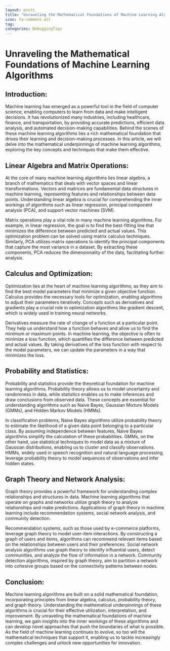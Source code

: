 ```yaml
---
layout: posts
title: "Unraveling the Mathematical Foundations of Machine Learning Algorithms"
icon: fa-comment-alt
tag:      
categories: DebuggingTips
---
```



# Unraveling the Mathematical Foundations of Machine Learning Algorithms

## Introduction:
Machine learning has emerged as a powerful tool in the field of computer science, enabling computers to learn from data and make intelligent decisions. It has revolutionized many industries, including healthcare, finance, and transportation, by providing accurate predictions, efficient data analysis, and automated decision-making capabilities. Behind the scenes of these machine learning algorithms lies a rich mathematical foundation that drives their learning and decision-making processes. In this article, we will delve into the mathematical underpinnings of machine learning algorithms, exploring the key concepts and techniques that make them effective.

## Linear Algebra and Matrix Operations:
At the core of many machine learning algorithms lies linear algebra, a branch of mathematics that deals with vector spaces and linear transformations. Vectors and matrices are fundamental data structures in machine learning, representing features and relationships between data points. Understanding linear algebra is crucial for comprehending the inner workings of algorithms such as linear regression, principal component analysis (PCA), and support vector machines (SVM).

Matrix operations play a vital role in many machine learning algorithms. For example, in linear regression, the goal is to find the best-fitting line that minimizes the difference between predicted and actual values. This optimization problem can be solved using matrix calculus techniques. Similarly, PCA utilizes matrix operations to identify the principal components that capture the most variance in a dataset. By extracting these components, PCA reduces the dimensionality of the data, facilitating further analysis.

## Calculus and Optimization:
Optimization lies at the heart of machine learning algorithms, as they aim to find the best model parameters that minimize a given objective function. Calculus provides the necessary tools for optimization, enabling algorithms to adjust their parameters iteratively. Concepts such as derivatives and gradients play a crucial role in optimization algorithms like gradient descent, which is widely used in training neural networks.

Derivatives measure the rate of change of a function at a particular point. They help us understand how a function behaves and allow us to find the minimum or maximum points. In machine learning, the objective is often to minimize a loss function, which quantifies the difference between predicted and actual values. By taking derivatives of the loss function with respect to the model parameters, we can update the parameters in a way that minimizes the loss.

## Probability and Statistics:
Probability and statistics provide the theoretical foundation for machine learning algorithms. Probability theory allows us to model uncertainty and randomness in data, while statistics enables us to make inferences and draw conclusions from observed data. These concepts are essential for understanding algorithms such as Naive Bayes, Gaussian Mixture Models (GMMs), and Hidden Markov Models (HMMs).

In classification problems, Naive Bayes algorithms utilize probability theory to estimate the likelihood of a given data point belonging to a particular class. By assuming independence between features, Naive Bayes algorithms simplify the calculation of these probabilities. GMMs, on the other hand, use statistical techniques to model data as a mixture of Gaussian distributions, enabling us to cluster and classify observations. HMMs, widely used in speech recognition and natural language processing, leverage probability theory to model sequences of observations and infer hidden states.

## Graph Theory and Network Analysis:
Graph theory provides a powerful framework for understanding complex relationships and structures in data. Machine learning algorithms that operate on graphs and networks utilize graph theory to analyze relationships and make predictions. Applications of graph theory in machine learning include recommendation systems, social network analysis, and community detection.

Recommendation systems, such as those used by e-commerce platforms, leverage graph theory to model user-item interactions. By constructing a graph of users and items, algorithms can recommend relevant items based on the relationships between users and their preferences. Social network analysis algorithms use graph theory to identify influential users, detect communities, and analyze the flow of information in a network. Community detection algorithms, inspired by graph theory, aim to partition a network into cohesive groups based on the connectivity patterns between nodes.

## Conclusion:
Machine learning algorithms are built on a solid mathematical foundation, incorporating principles from linear algebra, calculus, probability theory, and graph theory. Understanding the mathematical underpinnings of these algorithms is crucial for their effective utilization, interpretation, and improvement. By unraveling the mathematical foundations of machine learning, we gain insights into the inner workings of these algorithms and can develop novel approaches that push the boundaries of what is possible. As the field of machine learning continues to evolve, so too will the mathematical techniques that support it, enabling us to tackle increasingly complex challenges and unlock new opportunities for innovation.